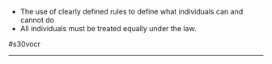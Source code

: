 - The use of clearly defined rules to define what individuals can and cannot do
- All individuals must be treated equally under the law.

#s30vocr 

---